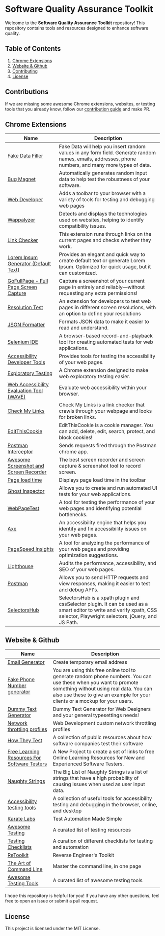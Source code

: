 # Software Quality Assurance Toolkit

Welcome to the **Software Quality Assurance Toolkit** repository! This repository contains tools and resources designed to enhance software quality.

## Table of Contents
1. [Chrome Extensions](#chrome-extensions)
2. [Website & Github](#website--github)
3. [Contributing](#contributions)
4. [License](#license)

## Contributions
If we are missing some awesome Chrome extensions, websites, or testing tools that you already know, follow our <a href="https://github.com/dedekharisma/software-quality-assurance-toolkit/blob/main/contributing.md">contribution guide</a> and make PR.

## Chrome Extensions
| Name | Description |
|--------|--------|
|<a href="https://chrome.google.com/webstore/detail/fake-data-a-form-filler-y/gchcfdihakkhjgfmokemfeembfokkajj">Fake Data Filler</a>    |Fake Data will help you insert random values in any form field. Generate random names, emails, addresses, phone numbers, and many more types of data.   |
|<a href="https://chrome.google.com/webstore/detail/bug-magnet/ocbgbejhmeapiniekihjlckojhgjmfbo">Bug Magnet</a>    |Automatically generates random input data to help test the robustness of your software.   |
|<a href="https://chrome.google.com/webstore/detail/web-developer/bfbameneiokkgbdmiekhjnmfkcnldhhm">Web Developer</a>    |Adds a toolbar to your browser with a variety of tools for testing and debugging web pages   |
|<a href="https://chrome.google.com/webstore/detail/wappalyzer/gppongmhjkpfnbhagpmjfkannfbllamg">Wappalyzer</a>    |Detects and displays the technologies used on websites, helping to identify compatibility issues.   |
|<a href="https://chrome.google.com/webstore/detail/link-checker/olcpkmmoifipcklgnphbhdhbpfniijmb">Link Checker</a>    |This extension runs through links on the current pages and checks whether they work.   |
|<a href="https://chrome.google.com/webstore/detail/lorem-ipsum-generator-def/mcdcbjjoakogbcopinefncmkcamnfkdb?hl=en">Lorem Ipsum Generator (Default Text)</a>    |Provides an elegant and quick way to create default text or generate Lorem Ipsum. Optimized for quick usage, but it can customized.   |
|<a href="https://chrome.google.com/webstore/detail/gofullpage-full-page-scre/fdpohaocaechififmbbbbbknoalclacl?hl=en">GoFullPage - Full Page Screen Capture</a>   |Capture a screenshot of your current page in entirely and reliably—without requesting any extra permissions!   |
|<a href="https://chrome.google.com/webstore/detail/resolution-test/idhfcdbheobinplaamokffboaccidbal?hl=en">Resolution Test</a>    |An extension for developers to test web pages in different screen resolutions, with an option to define your resolutions   |
|<a href="https://chrome.google.com/webstore/detail/json-formatter/bcjindcccaagfpapjjmafapmmgkkhgoa">JSON Formatter</a>    |Formats JSON data to make it easier to read and understand.   |
|<a href="https://chrome.google.com/webstore/detail/selenium-ide/mooikfkahbdckldjjndioackbalphokd">Selenium IDE</a>    |A browser-based record-and-playback tool for creating automated tests for web applications.   |
|<a href="https://chrome.google.com/webstore/detail/accessibility-developer-t/fpkknkljclfencbdbgkenhalefipecmb">Accessibility Developer Tools</a>    |Provides tools for testing the accessibility of your web pages.   |
|<a href="https://chrome.google.com/webstore/detail/exploratory-testing-chrom/khigmghadjljgjpamimgjjmpmlbgmekj">Exploratory Testing</a>    |A Chrome extension designed to make web exploratory testing easier.   |
|<a href="https://chrome.google.com/webstore/detail/wave-evaluation-tool/jbbplnpkjmmeebjpijfedlgcdilocofh">Web Accessibility Evaluation Tool (WAVE)</a>    |Evaluate web accessibility within your browser.   |
|<a href="https://chrome.google.com/webstore/detail/check-my-links/ojkcdipcgfaekbeaelaapakgnjflfglf?hl=en-GB">Check My Links</a>    |Check My Links is a link checker that crawls through your webpage and looks for broken links.   |
|<a href="https://chrome.google.com/webstore/detail/editthiscookie/fngmhnnpilhplaeedifhccceomclgfbg?hl=en">EditThisCookie</a>    |EditThisCookie is a cookie manager. You can add, delete, edit, search, protect, and block cookies!   |
|<a href="https://chrome.google.com/webstore/detail/postman-interceptor/aicmkgpgakddgnaphhhpliifpcfhicfo">Postman Interceptor</a>    |Sends requests fired through the Postman chrome app.   |
|<a href="https://chrome.google.com/webstore/detail/awesome-screenshot-and-sc/nlipoenfbbikpbjkfpfillcgkoblgpmj?hl=en">Awesome Screenshot and Screen Recorder</a>    |The best screen recorder and screen capture & screenshot tool to record screen.   |
|<a href="https://chrome.google.com/webstore/detail/page-load-time/fploionmjgeclbkemipmkogoaohcdbig?hl=en">Page load time</a>    |Displays page load time in the toolbar   |
|<a href="https://chrome.google.com/webstore/detail/ghost-inspector/blpcfgokakmgnkcojhhkbfbldkacnbeo">Ghost Inspector</a>    |Allows you to create and run automated UI tests for your web applications.   |
|<a href="https://chrome.google.com/webstore/detail/webpagetest/mttenoljmdbjhjlcgfnhbclghljfhbmd">WebPageTest</a>    |A tool for testing the performance of your web pages and identifying potential bottlenecks.   |
|<a href="https://chrome.google.com/webstore/detail/axe/lhdoppojpmngadmnindnejefpokejbdd">Axe</a>    |An accessibility engine that helps you identify and fix accessibility issues on your web pages.   |
|<a href="https://chrome.google.com/webstore/detail/pagespeed-insights/cdjggjbbgkbfcjhddkjpahddgoflcfhg">PageSpeed Insights</a>    |A tool for analyzing the performance of your web pages and providing optimization suggestions.   |
|<a href="https://chrome.google.com/webstore/detail/lighthouse/blipmdconlkpinefehnmjammfjpmpbjk">Lighthouse</a>    |Audits the performance, accessibility, and SEO of your web pages.   |
|<a href="https://chrome.google.com/webstore/detail/postman/fhbjgbiflinjbdggehcddcbncdddomop">Postman</a>    |Allows you to send HTTP requests and view responses, making it easier to test and debug API's.   |
|<a href="https://chrome.google.com/webstore/detail/selectorshub/ndgimibanhlabgdgjcpbbndiehljcpfh?hl=en">SelectorsHub</a>    |SelectorsHub is a xpath plugin and cssSelector plugin. It can be used as a smart editor to write and verify xpath, CSS selector, Playwright selectors, jQuery, and JS Path.   |

## Website & Github
| Name | Description |
|--------|--------|
|<a href="https://generator.email/">Email Generator</a>   |Create temporary email address  |
|<a href="https://randommer.io/Phone">Fake Phone Number generator</a>   |You are using this free online tool to generate random phone numbers. You can use these when you want to promote something without using real data. You can also use these to give an example for your clients or a mockup for your users.  |
|<a href="https://www.dummytextgenerator.com/">Dummy Text Generator</a>   |Dummy Text Generator for Web Designers and your general typesettings needs!  |
|<a href="https://gist.github.com/theodorosploumis/fd4086ee58369b68aea6b0782dc96a2e/">Network throttling profiles</a>    |Web Development custom network throttling profiles   |
|<a href="https://github.com/abhivaikar/howtheytest">How They Test</a>    |A collection of public resources about how software companies test their software   |
|<a href="https://github.com/PaulWaltersDev/FreeLearningResourcesForSoftwareTesters/">Free Learning Resources For Software Testers</a>    |A New Project to create a set of links to free Online Learning Resources for New and Experienced Software Testers.   |
|<a href="https://github.com/minimaxir/big-list-of-naughty-strings/">Naughty Strings</a>    |The Big List of Naughty Strings is a list of strings that have a high probability of causing issues when used as user input data.   |
|<a href="https://github.com/akikoo/accessibility-testing-tools/">Accessibility testing tools</a>    |A collection of useful tools for accessibility testing and debugging in the browser, online, and desktop   |
|<a href="https://github.com/karatelabs/karate/">Karate Labs</a>    |Test Automation Made Simple   |
|<a href="https://github.com/TheJambo/awesome-testing/">Awesome Testing</a>    |A curated list of testing resources   |
|<a href="https://github.com/automationhacks/testing-checklists/">Testing Checklists</a>    |A curation of different checklists for testing and automation   |
|<a href="https://github.com/mentebinaria/retoolkit/">ReToolkit</a>    |Reverse Engineer's Toolkit   |
|<a href="https://github.com/jlevy/the-art-of-command-line/">The Art of Command Line</a>    |Master the command line, in one page   |
|<a href="https://github.com/ZoranPandovski/awesome-testing-tools">Awesome Testing Tools</a>    |A curated list of awesome testing tools   |

I hope this repository is helpful for you! If you have any other questions, feel free to open an issue or submit a pull request.

## License
This project is licensed under the MIT License.
